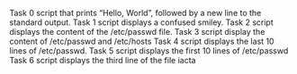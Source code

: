 Task 0 script that prints “Hello, World”, followed by a new line to the standard output.
Task 1 script  displays a confused smiley.
Task 2 script displays the content of the /etc/passwd file.
Task 3 script display the content of /etc/passwd and /etc/hosts
Task 4 script displays the last 10 lines of /etc/passwd.
Task 5 script displays the first 10 lines of /etc/passwd
Task 6 script  displays the third line of the file iacta

